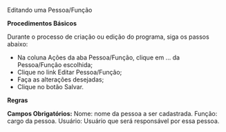 Editando uma Pessoa/Função

<b>Procedimentos Básicos</b>

 Durante o processo de criação ou edição do programa, siga os passos abaixo:

* Na coluna Ações da aba Pessoa/Função, clique em ... da Pessoa/Função escolhida;
* Clique no link Editar Pessoa/Função;
* Faça as alterações desejadas;
* Clique no botão Salvar.

<b>Regras</b>

<b>Campos Obrigatórios:</b>
 Nome: nome da pessoa a ser cadastrada.
 Função: cargo da pessoa.
 Usuário: Usuário que será responsável por essa pessoa.

